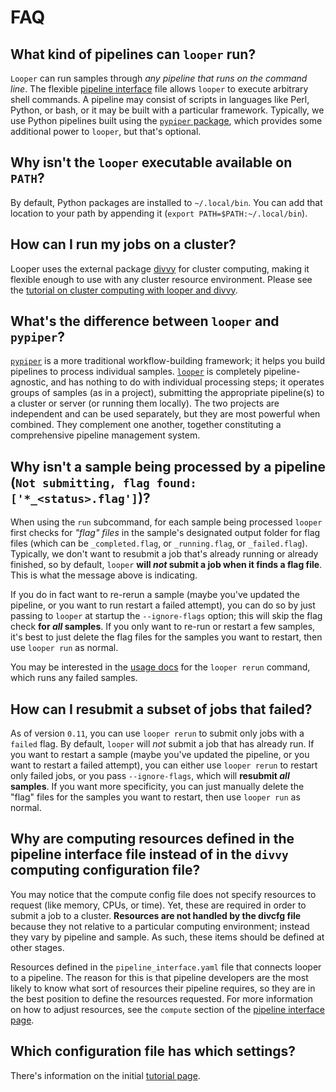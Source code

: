 # FAQ


## What kind of pipelines can `looper` run?

`Looper` can run samples through *any pipeline that runs on the command line*. The flexible [pipeline interface](developer-tutorial/pipeline-interface-specification.md) file allows `looper` to execute arbitrary shell commands. A pipeline may consist of scripts in languages like Perl, Python, or bash, or it may be built with a particular framework. Typically, we use Python pipelines built using the [`pypiper` package](https://pep.databio.org/pypiper/), which provides some additional power to `looper`, but that's optional.


## Why isn't the `looper` executable available on `PATH`?

By default, Python packages are installed to `~/.local/bin`.
You can add that location to your path by appending it (`export PATH=$PATH:~/.local/bin`).

## How can I run my jobs on a cluster?

Looper uses the external package [divvy](advanced-guide/advanced-computing.md) for cluster computing, making it flexible enough to use with any cluster resource environment. Please see the [tutorial on cluster computing with looper and divvy](user-tutorial/compute-settings.md).


## What's the difference between `looper` and `pypiper`?

[`pypiper`](https://pep.databio.org/pypiper/) is a more traditional workflow-building framework; it helps you build pipelines to process individual samples. [`looper`](https://pep.databio.org/looper/) is completely pipeline-agnostic, and has nothing to do with individual processing steps; it operates groups of samples (as in a project), submitting the appropriate pipeline(s) to a cluster or server (or running them locally). The two projects are independent and can be used separately, but they are most powerful when combined. They complement one another, together constituting a comprehensive pipeline management system.

## Why isn't a sample being processed by a pipeline (`Not submitting, flag found: ['*_<status>.flag']`)?

When using the `run` subcommand, for each sample being processed `looper` first checks for *"flag" files* in the sample's designated output folder for flag files (which can be `_completed.flag`, or `_running.flag`, or `_failed.flag`). 	Typically, we don't want to resubmit a job that's already running or already finished, so by default, `looper` **will *not* submit a job when it finds a flag file**. This is what the message above is indicating.

If you do in fact want to re-rerun a sample (maybe you've updated the pipeline, or you want to run restart a failed attempt), you can do so by just passing to `looper` at startup the `--ignore-flags` option; this will skip the flag check **for *all* samples**. If you only want to re-run or restart a few samples, it's best to just delete the flag files for the samples you want to restart, then use `looper run` as normal.

You may be interested in the [usage docs](usage.md) for the `looper rerun` command, which runs any failed samples.

## How can I resubmit a subset of jobs that failed?

As of version `0.11`, you can use `looper rerun` to submit only jobs with a `failed` flag. By default, `looper` will *not* submit a job that has already run. If you want to restart a sample (maybe you've updated the pipeline, or you want to restart a failed attempt), you can either use `looper rerun` to restart only failed jobs, or you pass `--ignore-flags`, which will **resubmit *all* samples**. If you want more specificity, you can just manually delete the "flag" files for the samples you want to restart, then use `looper run` as normal.

## Why are computing resources defined in the pipeline interface file instead of in the `divvy` computing configuration file?

You may notice that the compute config file does not specify resources to request (like memory, CPUs, or time). Yet, these are required in order to submit a job to a cluster. **Resources are not handled by the divcfg file** because they not relative to a particular computing environment; instead they vary by pipeline and sample. As such, these items should be defined at other stages.

Resources defined in the `pipeline_interface.yaml` file that connects looper to a pipeline. The reason for this is that pipeline developers are the most likely to know what sort of resources their pipeline requires, so they are in the best position to define the resources requested. For more information on how to adjust resources, see the `compute` section of the [pipeline interface page](developer-tutorial/pipeline-interface-specification.md).

## Which configuration file has which settings?

There's information on the initial [tutorial page](user-tutorial/initialize.md).
